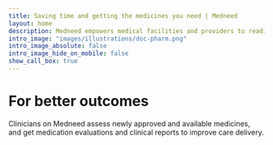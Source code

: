 ```yaml
---
title: Saving time and getting the medicines you need | Medneed
layout: home
description: Medneed empowers medical facilities and providers to readily have the medicines they need.
intro_image: "images/illustrations/doc-pharm.png"
intro_image_absolute: false
intro_image_hide_on_mobile: false
show_call_box: true
---
```


# For better outcomes

Clinicians on Medneed assess newly approved and available medicines, and get medication evaluations and clinical reports to improve care delivery.

